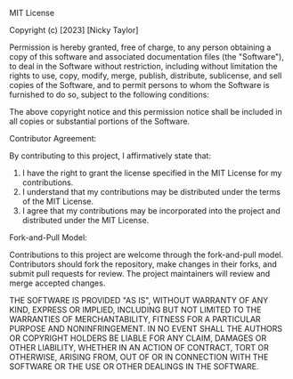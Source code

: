 MIT License

Copyright (c) [2023] [Nicky Taylor]

Permission is hereby granted, free of charge, to any person obtaining a copy
of this software and associated documentation files (the "Software"), to deal
in the Software without restriction, including without limitation the rights
to use, copy, modify, merge, publish, distribute, sublicense, and sell
copies of the Software, and to permit persons to whom the Software is
furnished to do so, subject to the following conditions:

The above copyright notice and this permission notice shall be included in all
copies or substantial portions of the Software.

Contributor Agreement:

By contributing to this project, I affirmatively state that:

1. I have the right to grant the license specified in the MIT License for my contributions.
2. I understand that my contributions may be distributed under the terms of the MIT License.
3. I agree that my contributions may be incorporated into the project and distributed under the MIT License.

Fork-and-Pull Model:

Contributions to this project are welcome through the fork-and-pull model. Contributors should fork the repository, make changes in their forks, and submit pull requests for review. The project maintainers will review and merge accepted changes.


THE SOFTWARE IS PROVIDED "AS IS", WITHOUT WARRANTY OF ANY KIND, EXPRESS OR
IMPLIED, INCLUDING BUT NOT LIMITED TO THE WARRANTIES OF MERCHANTABILITY,
FITNESS FOR A PARTICULAR PURPOSE AND NONINFRINGEMENT. IN NO EVENT SHALL THE
AUTHORS OR COPYRIGHT HOLDERS BE LIABLE FOR ANY CLAIM, DAMAGES OR OTHER
LIABILITY, WHETHER IN AN ACTION OF CONTRACT, TORT OR OTHERWISE, ARISING FROM,
OUT OF OR IN CONNECTION WITH THE SOFTWARE OR THE USE OR OTHER DEALINGS IN THE
SOFTWARE.
